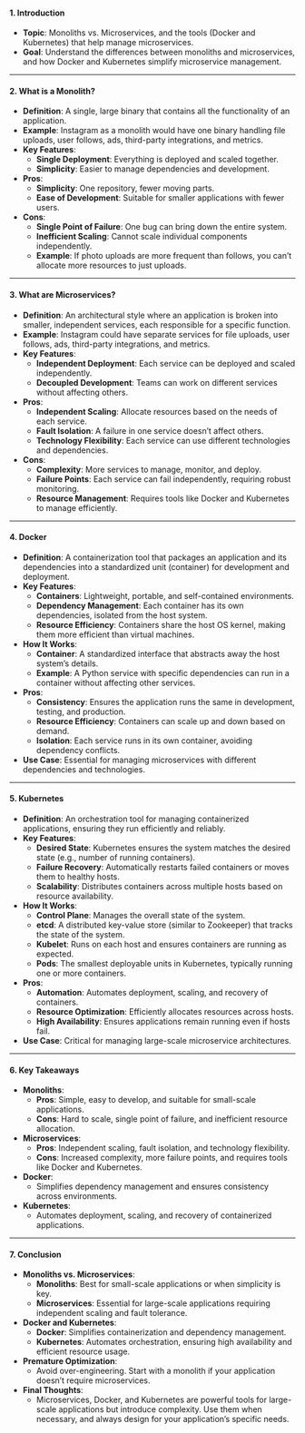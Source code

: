 #### **1. Introduction**
- **Topic**: Monoliths vs. Microservices, and the tools (Docker and Kubernetes) that help manage microservices.
- **Goal**: Understand the differences between monoliths and microservices, and how Docker and Kubernetes simplify microservice management.

---

#### **2. What is a Monolith?**
- **Definition**: A single, large binary that contains all the functionality of an application.
- **Example**: Instagram as a monolith would have one binary handling file uploads, user follows, ads, third-party integrations, and metrics.
- **Key Features**:
  - **Single Deployment**: Everything is deployed and scaled together.
  - **Simplicity**: Easier to manage dependencies and development.
- **Pros**:
  - **Simplicity**: One repository, fewer moving parts.
  - **Ease of Development**: Suitable for smaller applications with fewer users.
- **Cons**:
  - **Single Point of Failure**: One bug can bring down the entire system.
  - **Inefficient Scaling**: Cannot scale individual components independently.
  - **Example**: If photo uploads are more frequent than follows, you can’t allocate more resources to just uploads.

---

#### **3. What are Microservices?**
- **Definition**: An architectural style where an application is broken into smaller, independent services, each responsible for a specific function.
- **Example**: Instagram could have separate services for file uploads, user follows, ads, third-party integrations, and metrics.
- **Key Features**:
  - **Independent Deployment**: Each service can be deployed and scaled independently.
  - **Decoupled Development**: Teams can work on different services without affecting others.
- **Pros**:
  - **Independent Scaling**: Allocate resources based on the needs of each service.
  - **Fault Isolation**: A failure in one service doesn’t affect others.
  - **Technology Flexibility**: Each service can use different technologies and dependencies.
- **Cons**:
  - **Complexity**: More services to manage, monitor, and deploy.
  - **Failure Points**: Each service can fail independently, requiring robust monitoring.
  - **Resource Management**: Requires tools like Docker and Kubernetes to manage efficiently.

---

#### **4. Docker**
- **Definition**: A containerization tool that packages an application and its dependencies into a standardized unit (container) for development and deployment.
- **Key Features**:
  - **Containers**: Lightweight, portable, and self-contained environments.
  - **Dependency Management**: Each container has its own dependencies, isolated from the host system.
  - **Resource Efficiency**: Containers share the host OS kernel, making them more efficient than virtual machines.
- **How It Works**:
  - **Container**: A standardized interface that abstracts away the host system’s details.
  - **Example**: A Python service with specific dependencies can run in a container without affecting other services.
- **Pros**:
  - **Consistency**: Ensures the application runs the same in development, testing, and production.
  - **Resource Efficiency**: Containers can scale up and down based on demand.
  - **Isolation**: Each service runs in its own container, avoiding dependency conflicts.
- **Use Case**: Essential for managing microservices with different dependencies and technologies.

---

#### **5. Kubernetes**
- **Definition**: An orchestration tool for managing containerized applications, ensuring they run efficiently and reliably.
- **Key Features**:
  - **Desired State**: Kubernetes ensures the system matches the desired state (e.g., number of running containers).
  - **Failure Recovery**: Automatically restarts failed containers or moves them to healthy hosts.
  - **Scalability**: Distributes containers across multiple hosts based on resource availability.
- **How It Works**:
  - **Control Plane**: Manages the overall state of the system.
  - **etcd**: A distributed key-value store (similar to Zookeeper) that tracks the state of the system.
  - **Kubelet**: Runs on each host and ensures containers are running as expected.
  - **Pods**: The smallest deployable units in Kubernetes, typically running one or more containers.
- **Pros**:
  - **Automation**: Automates deployment, scaling, and recovery of containers.
  - **Resource Optimization**: Efficiently allocates resources across hosts.
  - **High Availability**: Ensures applications remain running even if hosts fail.
- **Use Case**: Critical for managing large-scale microservice architectures.

---

#### **6. Key Takeaways**
- **Monoliths**:
  - **Pros**: Simple, easy to develop, and suitable for small-scale applications.
  - **Cons**: Hard to scale, single point of failure, and inefficient resource allocation.
- **Microservices**:
  - **Pros**: Independent scaling, fault isolation, and technology flexibility.
  - **Cons**: Increased complexity, more failure points, and requires tools like Docker and Kubernetes.
- **Docker**:
  - Simplifies dependency management and ensures consistency across environments.
- **Kubernetes**:
  - Automates deployment, scaling, and recovery of containerized applications.

---

#### **7. Conclusion**
- **Monoliths vs. Microservices**:
  - **Monoliths**: Best for small-scale applications or when simplicity is key.
  - **Microservices**: Essential for large-scale applications requiring independent scaling and fault tolerance.
- **Docker and Kubernetes**:
  - **Docker**: Simplifies containerization and dependency management.
  - **Kubernetes**: Automates orchestration, ensuring high availability and efficient resource usage.
- **Premature Optimization**:
  - Avoid over-engineering. Start with a monolith if your application doesn’t require microservices.
- **Final Thoughts**:
  - Microservices, Docker, and Kubernetes are powerful tools for large-scale applications but introduce complexity. Use them when necessary, and always design for your application’s specific needs.

